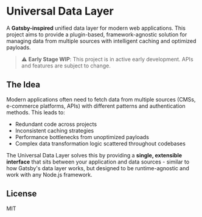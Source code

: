 # Universal Data Layer

A **Gatsby-inspired** unified data layer for modern web applications. This project aims to provide a plugin-based, framework-agnostic solution for managing data from multiple sources with intelligent caching and optimized payloads.

> ⚠️ **Early Stage WIP**: This project is in active early development. APIs and features are subject to change.

## The Idea

Modern applications often need to fetch data from multiple sources (CMSs, e-commerce platforms, APIs) with different patterns and authentication methods. This leads to:
- Redundant code across projects
- Inconsistent caching strategies
- Performance bottlenecks from unoptimized payloads
- Complex data transformation logic scattered throughout codebases

The Universal Data Layer solves this by providing a **single, extensible interface** that sits between your application and data sources - similar to how Gatsby's data layer works, but designed to be runtime-agnostic and work with any Node.js framework.

## License

MIT

